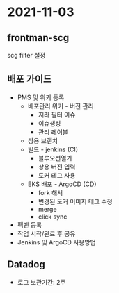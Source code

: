 # 2021-11-03

## frontman-scg
scg filter 설정


## 배포 가이드

* PMS 및 위키 등록
  + 배포관리 위키 - 버전 관리
    - 지라 필터 이슈
    - 이슈생성
    - 관리 레이블
  + 상용 브랜치
  + 빌드 - jenkins (CI)
    - 블루오션열기
    - 상용 버전 입력
    - 도커 테그 사용
  + EKS 배포 - ArgoCD (CD)
    - fork 해서
    - 변경된 도커 이미지 테그 수정
    - merge
    - click sync
* 팩맨 등록
* 작업 시작/완료 후 공유
* Jenkins 및 ArgoCD 사용방법


## Datadog

* 로그 보관기간: 2주
